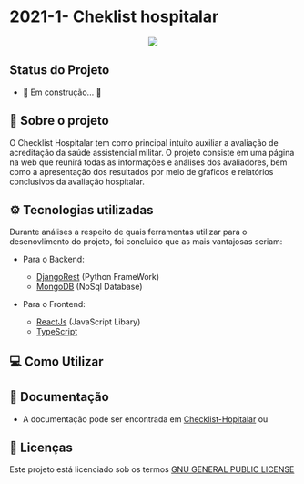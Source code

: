 # 2021-1- Cheklist hospitalar

<p align="center">
    <img src="https://i.imgur.com/hgNCbsG.jpg" ></img>
</p>





## Status do Projeto
- 🚧 Em construção... 🚧

## 📄  Sobre o projeto
O Checklist Hospitalar tem como principal intuito auxiliar a avaliação de acreditação da saúde assistencial militar. O projeto consiste em uma página na web que reunirá todas as informações e análises dos avaliadores, bem como a apresentação dos resultados por meio de gŕaficos e relatórios conclusivos da avaliação hospitalar.

## ⚙️ Tecnologias utilizadas
Durante análises a respeito de quais ferramentas utilizar para o desenovlimento do projeto, foi concluido que as mais vantajosas seriam:

- Para o Backend:
    - [DjangoRest](https://www.django-rest-framework.org/) (Python FrameWork) 
    - [MongoDB](https://www.mongodb.com/cloud/atlas/lp/try2?utm_source=bing&utm_campaign=mdb_bs_americas_brazil_search_core_brand_atlas_desktop&utm_term=mongodb&utm_medium=cpc_paid_search&utm_ad=e&utm_ad_campaign_id=415204511) (NoSql Database)

- Para o Frontend:
    - [ReactJs](https://reactjs.org/) (JavaScript Libary) 
    - [TypeScript](https://www.typescriptlang.org/)



## 💻 Como Utilizar 




## 📜 Documentação 
- A documentação pode ser encontrada em [Checklist-Hopitalar](https://fga-eps-mds.github.io/2021-1-hospitalar/) ou <docs da materia>

## 📝 Licenças
Este projeto está licenciado sob os termos [GNU GENERAL PUBLIC LICENSE](https://github.com/fga-eps-mds/2021-1-hospitalar/blob/main/LICENSE)

